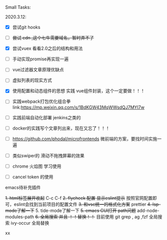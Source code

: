 Small Tasks:

2020.3.12:

- [x] 尝试git hooks

- [ ] ~~尝试 cdn ,这个七牛需要域名，暂时弄不了~~

- [x] 尝试vuex 看看2.0之后的结构和用法

- [ ] 手动实现promise再实现一遍

- [ ] vue过滤器文章原理优缺点

- [ ] 虚拟列表的现实方式

- [x] 使用配置和动态组件的思想 实践 vue组件封装，这个一定要做！！！

- [ ] 实践webpack打包优化组合拳 link:https://mp.weixin.qq.com/s/1BdKGW43MqWWsdQJ7MYI7w

- [ ] 实践前端自动化部署 jenkins之类的

- [ ] docker的实践写个文章列出来，现在又忘了！！！

- [ ] https://github.com/phodal/microfrontends  微前端的方案，要找时间实施一遍

- [ ] 类似swiper的 滑动不拖拽屏幕的效果

- [ ] chrome 火焰图 学习使用
- [ ] cancel token 的使用


emacs待补充插件

~~1. html标签展开收起~~ C-c C-f
~~2. flycheck 配置 显示eslint提示~~ 按照官网配置即可，eslint会找到当前项目的配置文件
~~3. 和vsc统一的格式化方案~~ prettier
~~4. lsp-mode了解一下~~ 
5. tide-mode了解一下
~~5. emacs GUI打开 path问题~~ add-node-modules-path
~~6. 全局搜索 并且 ！！替换！！~~ 目前使用 git grep , ag ,fzf 全局搜索 
	ivy-occur 全局替换

xx